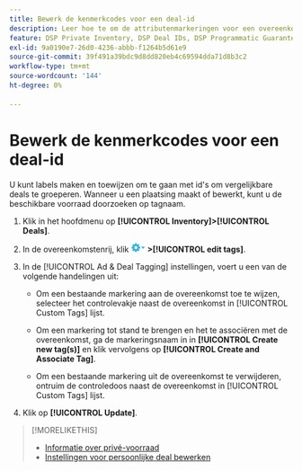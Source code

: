 ```yaml
---
title: Bewerk de kenmerkcodes voor een deal-id
description: Leer hoe te om de attributenmarkeringen voor een overeenkomsidentiteitskaart tot stand te brengen en uit te geven.
feature: DSP Private Inventory, DSP Deal IDs, DSP Programmatic Guaranteed Deals
exl-id: 9a0190e7-26d0-4236-abbb-f1264b5d61e9
source-git-commit: 39f491a39bdc9d8dd820eb4c69594dda71d8b3c2
workflow-type: tm+mt
source-wordcount: '144'
ht-degree: 0%

---
```


# Bewerk de kenmerkcodes voor een deal-id

U kunt labels maken en toewijzen om te gaan met id&#39;s om vergelijkbare deals te groeperen. Wanneer u een plaatsing maakt of bewerkt, kunt u de beschikbare voorraad doorzoeken op tagnaam.

1. Klik in het hoofdmenu op **[!UICONTROL Inventory]>[!UICONTROL Deals]**.

1. In de overeenkomstenrij, klik ![Menu Opties](/help/dsp/assets/options-menu.png) **>[!UICONTROL edit tags]**.

1. In de [!UICONTROL Ad & Deal Tagging] instellingen, voert u een van de volgende handelingen uit:

   * Om een bestaande markering aan de overeenkomst toe te wijzen, selecteer het controlevakje naast de overeenkomst in [!UICONTROL Custom Tags] lijst.

   * Om een markering tot stand te brengen en het te associëren met de overeenkomst, ga de markeringsnaam in in **[!UICONTROL Create new tag(s)]** en klik vervolgens op **[!UICONTROL Create and Associate Tag]**.

   * Om een bestaande markering uit de overeenkomst te verwijderen, ontruim de controledoos naast de overeenkomst in [!UICONTROL Custom Tags] lijst.

1. Klik op **[!UICONTROL Update]**.

>[!MORELIKETHIS]
>
>* [Informatie over privé-voorraad](private-inventory-about.md)
>* [Instellingen voor persoonlijke deal bewerken](/help/dsp/inventory/deal-id-edit.md)

